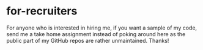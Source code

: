 # for-recruiters
For anyone who is interested in hiring me, if you want a sample of my code, send me a take home assignment instead of poking around here as the public part of my GitHub repos are rather unmaintained. Thanks!
